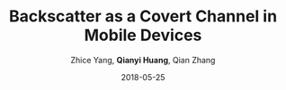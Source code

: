---
title: "Backscatter as a Covert Channel in Mobile Devices"
collection: publications
permalink: "/publication/2018-05-25"
excerpt: "Mobile devices, including laptops, smartphones, wearables, etc., have become essential tools in modern life. We rely on them for social activities, document processing, and health status monitoring. As these devices contain sensitive personal information, various security mechanisms, such as firewalls, traffic monitors, and information flow control systems [1], have been developed for mobile devices to prevent unauthorized data leakage."
date: "2018-05-25"
venue: "GetMobile: Mobile Computing and Communications 22 (1), 31-34, 2018"
paperurl: "https://huangqy7.github.io/Paper/NICScatter_GetMobile.pdf"
author: "Zhice Yang, <strong>Qianyi Huang</strong>, Qian Zhang"
poster:
remark:
external_url: "https://dl.acm.org/doi/10.1145/3229316.3229327"
---